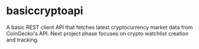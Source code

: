 # basiccryptoapi
A basic REST client API that fetches latest cryptocurrency market data from CoinGecko's API. Next project phase focuses on crypto watchlist creation and tracking. 
